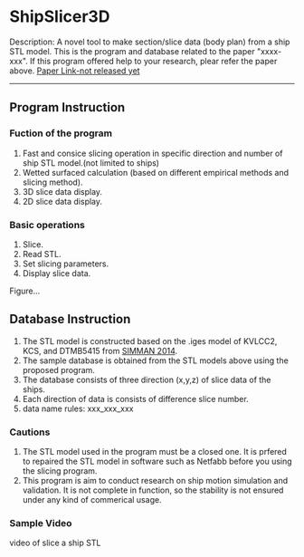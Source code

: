# ShipSlicer3D

Description: A novel tool to make section/slice data (body plan) from a ship STL model.
This is the program and database related to the paper "xxxx-xxx".
If this program offered help to your research, plear refer the paper above.
[Paper Link-not released yet]()

---

## Program Instruction

### Fuction of the program
1. Fast and consice slicing operation in specific direction and number of ship STL model.(not limited to ships)
2. Wetted surfaced calculation (based on different empirical methods and slicing method).
3. 3D slice data display.
4. 2D slice data display.

### Basic operations
1. Slice.
2. Read STL.
3. Set slicing parameters.
4. Display slice data.

Figure...

## Database Instruction
1. The STL model is constructed based on the .iges model of KVLCC2, KCS, and DTMB5415 from [SIMMAN 2014](https://simman2014.dk/).
2. The sample database is obtained from the STL models above using the proposed program.
3. The database consists of three direction (x,y,z) of slice data of the ships.
4. Each direction of data is consists of difference slice number.
5. data name rules: xxx_xxx_xxx

### Cautions
1. The STL model used in the program must be a closed one. It is prfered to repaired the STL model in software such as Netfabb before you using the slicing program.
2. This program is aim to conduct research on ship motion simulation and validation. It is not complete in function, so the stability is not ensured under any kind of commerical usage.

### Sample Video 
video of slice a ship STL
